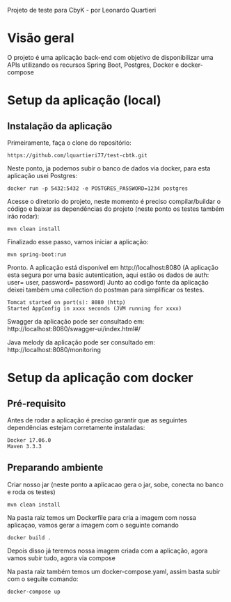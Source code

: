 Projeto de teste para CbyK - por Leonardo Quartieri

# Visão geral

O projeto é uma aplicação back-end com objetivo de disponibilizar uma APIs utilizando os recursos Spring Boot, Postgres, Docker e docker-compose


# Setup da aplicação (local)

## Instalação da aplicação

Primeiramente, faça o clone do repositório:
```
https://github.com/lquartieri77/test-cbtk.git
```

Neste ponto, ja podemos subir o banco de dados via docker, para esta aplicação usei Postgres: 
```
docker run -p 5432:5432 -e POSTGRES_PASSWORD=1234 postgres
```

Acesse o diretorio do projeto, neste momento é preciso compilar/buildar o código e baixar as dependências do projeto (neste ponto os testes também irão rodar):
```
mvn clean install
```
Finalizado esse passo, vamos iniciar a aplicação:
```
mvn spring-boot:run
```
Pronto. A aplicação está disponível em http://localhost:8080 (A aplicação esta segura por uma basic autentication, aqui estão os dados de auth: user= user, password= password) Junto ao codigo fonte da aplicação deixei também uma collection do postman para simplificar os testes.
```
Tomcat started on port(s): 8080 (http)
Started AppConfig in xxxx seconds (JVM running for xxxx)
```
Swagger da aplicação pode ser consultado em:
http://localhost:8080/swagger-ui/index.html#/

Java melody da aplicação pode ser consultado em:
http://localhost:8080/monitoring


# Setup da aplicação com docker

## Pré-requisito

Antes de rodar a aplicação é preciso garantir que as seguintes dependências estejam corretamente instaladas:

```
Docker 17.06.0 
Maven 3.3.3 
```

## Preparando ambiente

Criar nosso jar (neste ponto a aplicacao gera o jar, sobe, conecta no banco e roda os testes)
```
mvn clean install
```
Na pasta raiz temos um Dockerfile para cria a imagem com nossa aplicaçao, vamos gerar a imagem com o seguinte comando 
```
docker build .
```

Depois disso já teremos nossa imagem criada com a aplicação, agora vamos subir tudo, agora via compose

Na pasta raiz também temos um docker-compose.yaml, assim basta subir com o seguite comando:
```
docker-compose up
```
